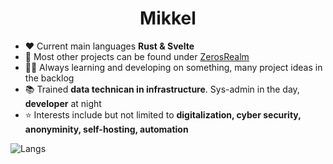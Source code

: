 <h1 align="center">Mikkel</h1>

- ❤️ Current main languages **Rust & Svelte**
- 🏰 Most other projects can be found under [ZerosRealm](https://github.com/ZerosRealm)
- 👨‍💻 Always learning and developing on something, many project ideas in the backlog
- 📚 Trained **data technican in infrastructure**. Sys-admin in the day, **developer** at night
- ⭐ Interests include but not limited to **digitalization, cyber security, anonyminity, self-hosting, automation**

![Langs](https://github-readme-stats.vercel.app/api/top-langs/?username=mikkel1156&layout=compact&hide=html,css)
